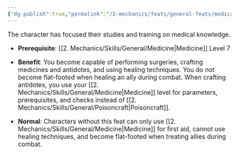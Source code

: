 ```yaml
---
{"dg-publish":true,"permalink":"/2-mechanics/feats/general-feats/medical-ninja/"}
---
```


The character has focused their studies and training on medical knowledge.

- **Prerequisite**: [[2. Mechanics/Skills/General/Medicine\|Medicine]] Level 7  
- **Benefit**: You become capable of performing surgeries, crafting medicines and antidotes, and using healing techniques. You do not become flat-footed when healing an ally during combat. When crafting antidotes, you use your [[2. Mechanics/Skills/General/Medicine\|Medicine]] level for parameters, prerequisites, and checks instead of [[2. Mechanics/Skills/General/Poisoncraft\|Poisoncraft]].

- **Normal**: Characters without this feat can only use [[2. Mechanics/Skills/General/Medicine\|Medicine]] for first aid, cannot use healing techniques, and become flat-footed when treating allies during combat.
